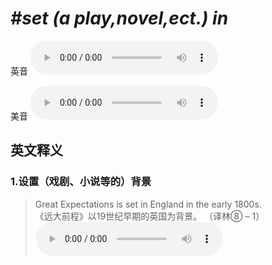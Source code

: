 # ***\#set (a play,novel,ect.) in*** 
英音
<audio src="./media/set (a play,novel,ect.) in1.aac" controls="controls"></audio>

美音
<audio src="./media/set (a play,novel,ect.) in2.aac" controls="controls"></audio>



  

英文释义
---
### 1.**设置（戏剧、小说等的）背景**  

 > Great Expectations is set in England in the early 1800s.  
 > 《远大前程》以19世纪早期的英国为背景。  （译林⑧ – 1）  
<audio src="./media/set-12.aac" controls="controls"></audio>


